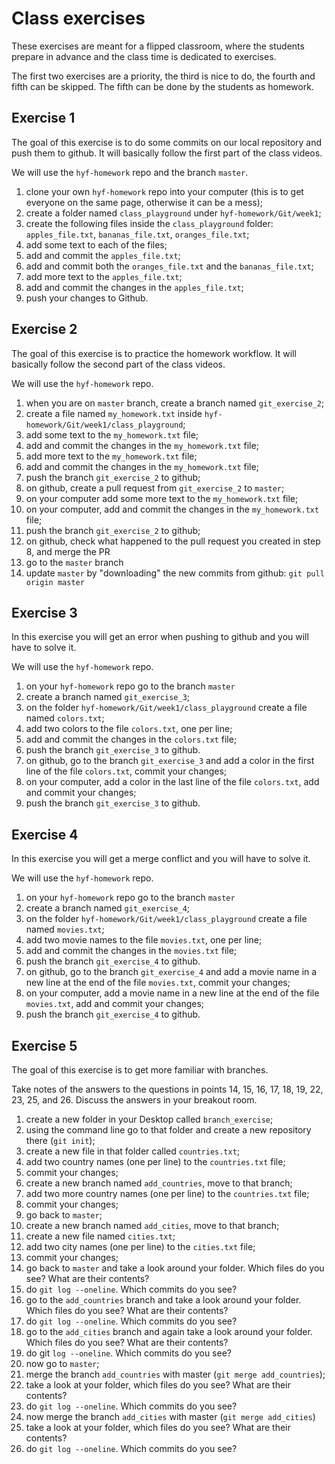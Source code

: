 # Class exercises

These exercises are meant for a flipped classroom, where the students prepare in advance and the class time is dedicated to exercises.

The first two exercises are a priority, the third is nice to do, the fourth and fifth can be skipped. The fifth can be done by the students as homework.


## Exercise 1

The goal of this exercise is to do some commits on our local repository and push them to github.
It will basically follow the first part of the class videos.

We will use the `hyf-homework` repo and the branch `master`.

1. clone your own `hyf-homework` repo into your computer (this is to get everyone on the same page, otherwise it can be a mess);
2. create a folder named `class_playground` under `hyf-homework/Git/week1`;
3. create the following files inside the `class_playground` folder: `apples_file.txt`, `bananas_file.txt`, `oranges_file.txt`;
4. add some text to each of the files;
5. add and commit the `apples_file.txt`;
6. add and commit both the `oranges_file.txt` and the `bananas_file.txt`;
7. add more text to the `apples_file.txt`;
8. add and commit the changes in the `apples_file.txt`;
7. push your changes to Github.



## Exercise 2

The goal of this exercise is to practice the homework workflow.
It will basically follow the second part of the class videos.

We will use the `hyf-homework` repo.

1. when you are on `master` branch, create a branch named `git_exercise_2`;
2. create a file named `my_homework.txt` inside `hyf-homework/Git/week1/class_playground`;
3. add some text to the `my_homework.txt` file;
4. add and commit the changes in the `my_homework.txt` file;
5. add more text to the `my_homework.txt` file;
6. add and commit the changes in the `my_homework.txt` file;
7. push the branch `git_exercise_2` to github;
8. on github, create a pull request from `git_exercise_2` to `master`;
9. on your computer add some more text to the `my_homework.txt` file;
10. on your computer, add and commit the changes in the `my_homework.txt` file;
11. push the branch `git_exercise_2` to github;
12. on github, check what happened to the pull request you created in step 8, and merge the PR
13. go to the `master` branch
14. update `master` by "downloading" the new commits from github: `git pull origin master` 



## Exercise 3

In this exercise you will get an error when pushing to github and you will have to solve it.

We will use the `hyf-homework` repo.

1. on your `hyf-homework` repo go to the branch `master`
2. create a branch named `git_exercise_3`;
3. on the folder `hyf-homework/Git/week1/class_playground` create a file named `colors.txt`;
4. add two colors to the file `colors.txt`, one per line;
5. add and commit the changes in the `colors.txt` file;
6. push the branch `git_exercise_3` to github.
7. on github, go to the branch `git_exercise_3` and add a color in the first line of the file `colors.txt`, commit your changes;
8. on your computer, add a color in the last line of the file `colors.txt`, add and commit your changes;
9. push the branch `git_exercise_3` to github.



## Exercise 4

In this exercise you will get a merge conflict and you will have to solve it.

We will use the `hyf-homework` repo.

1. on your `hyf-homework` repo go to the branch `master`
2. create a branch named `git_exercise_4`;
3. on the folder `hyf-homework/Git/week1/class_playground` create a file named `movies.txt`;
4. add two movie names to the file `movies.txt`, one per line;
5. add and commit the changes in the `movies.txt` file;
6. push the branch `git_exercise_4` to github.
7. on github, go to the branch `git_exercise_4` and add a movie name in a new line at the end of the file `movies.txt`, commit your changes;
8. on your computer, add a movie name in a new line at the end of the file `movies.txt`, add and commit your changes;
9. push the branch `git_exercise_4` to github.



## Exercise 5

The goal of this exercise is to get more familiar with branches.

Take notes of the answers to the questions in points 14, 15, 16, 17, 18, 19, 22, 23, 25, and 26. Discuss the answers in your breakout room.


1. create a new folder in your Desktop called `branch_exercise`;
2. using the command line go to that folder and create a new repository there (`git init`);
3. create a new file in that folder called `countries.txt`;
4. add two country names (one per line) to the `countries.txt` file;
5. commit your changes;
6. create a new branch named `add_countries`, move to that branch;
7. add two more country names (one per line) to the `countries.txt` file;
8. commit your changes;
9. go back to `master`;
10. create a new branch named `add_cities`, move to that branch;
11. create a new file named `cities.txt`;
12. add two city names (one per line) to the `cities.txt` file;
13. commit your changes;
14. go back to `master` and take a look around your folder. Which files do you see? What are their contents?
15. do `git log --oneline`. Which commits do you see?
16. go to the `add_countries` branch and take a look around your folder. Which files do you see? What are their contents?
17. do `git log --oneline`. Which commits do you see?
18. go to the `add_cities` branch and again take a look around your folder. Which files do you see? What are their contents?
19. do git `log --oneline`. Which commits do you see?
20. now go to `master`;
21. merge the branch `add_countries` with master (`git merge add_countries`);
22. take a look at your folder, which files do you see? What are their contents?
23. do `git log --oneline`. Which commits do you see?
24. now merge the branch `add_cities` with master (`git merge add_cities`)
25. take a look at your folder, which files do you see? What are their contents?
26. do `git log --oneline`. Which commits do you see?
